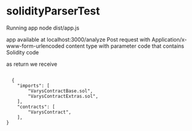 # solidityParserTest

Running app
node dist/app.js

app available at localhost:3000/analyze
Post request with Application/x-www-form-urlencoded content type
with parameter code that contains Solidity code

as return we receive
<pre>
<code>
  {
    "imports": [
        "VarysContractBase.sol",
        "VarysContractExtras.sol",
    ],
    "contracts": [
        "VarysContract",
    ],
}</code>
</pre>
